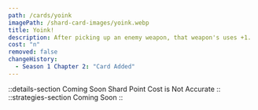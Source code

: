 ```yaml
---
path: /cards/yoink
imagePath: /shard-card-images/yoink.webp
title: Yoink!
description: After picking up an enemy weapon, that weapon's uses +1.
cost: "n"
removed: false
changeHistory:
  - Season 1 Chapter 2: "Card Added"
---
```

::details-section
Coming Soon
Shard Point Cost is Not Accurate
::
::strategies-section
Coming Soon
::
